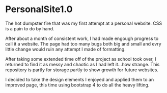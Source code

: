 # PersonalSite1.0
The hot dumpster fire that was my first attempt at a personal website. CSS is a pain to do by hand.

After about a month of consistent work, I had made engough progress to call it a website. The page had too many bugs both big and small and evry little change would ruin any attempt I made of formatting. 

After taking some extended time off of the project as school took over, I returned to find it as messy and chaotic as I had left it...how strange.
This repository is partly for storage partly to show growth for future websites. 

I decided to take the design elements I enjoyed and applied them to an improved page, this time using bootstrap 4 to do all the heavy lifting.
